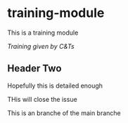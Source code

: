 # training-module
This is a training module

*Training given by C&Ts*

## Header Two

Hopefully this is detailed enough

THis will close the issue

This is an branche of the main branche
